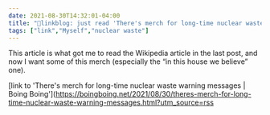 ```yaml
---
date: 2021-08-30T14:32:01-04:00
title: "🔗linkblog: just read 'There's merch for long-time nuclear waste warning messages | Boing Boing'"
tags: ["link","Myself","nuclear waste"]
---
```

This article is what got me to read the Wikipedia article in the last post, and now I want some of this merch (especially the “in this house we believe” one).
 
[link to 'There's merch for long-time nuclear waste warning messages | Boing Boing'](https://boingboing.net/2021/08/30/theres-merch-for-long-time-nuclear-waste-warning-messages.html?utm_source=rss
